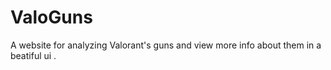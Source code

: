 # ValoGuns
A website for analyzing Valorant's guns and view more info about them in a beatiful ui . 
